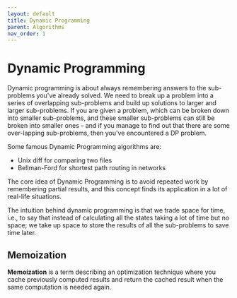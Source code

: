 ```yaml
---
layout: default
title: Dynamic Programming
parent: Algorithms
nav_order: 1
---
```


# Dynamic Programming

Dynamic programming is about always remembering answers to the sub-problems you've already solved. We need to break up a problem
into a series of overlapping sub-problems and build up solutions to larger and larger sub-problems. If you are given a problem,
which can be broken down into smaller sub-problems, and these smaller sub-problems can still be broken into smaller ones - and if
you manage to find out that there are some over-lapping sub-problems, then you've encountered a DP problem.

Some famous Dynamic Programming algorithms are:
    
 - Unix diff for comparing two files
 - Bellman-Ford for shortest path routing in networks

The core idea of Dynamic Programming is to avoid repeated work by remembering partial results, and this concept finds its
application in a lot of real-life situations.

The intuition behind dynamic programming is that we trade space for time, i.e., to say that instead of calculating all the
states taking a lot of time but no space; we take up space to store the results of all the sub-problems to save time later.

## Memoization

**Memoization** is a term describing an optimization technique where you cache previously computed results and return the
cached result when the same computation is needed again.
